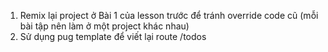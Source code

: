 1. Remix lại project ở Bài 1 của lesson trước để tránh override code cũ (mỗi bài tập nên làm ở một project khác nhau)
2. Sử dụng pug template để viết lại route /todos
